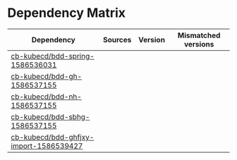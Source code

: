 # Dependency Matrix

Dependency | Sources | Version | Mismatched versions
---------- | ------- | ------- | -------------------
[cb-kubecd/bdd-spring-1586536031](https://github.com/cb-kubecd/bdd-spring-1586536031.git) |  | []() | 
[cb-kubecd/bdd-gh-1586537155](https://github.com/cb-kubecd/bdd-gh-1586537155.git) |  | []() | 
[cb-kubecd/bdd-nh-1586537155](https://github.com/cb-kubecd/bdd-nh-1586537155.git) |  | []() | 
[cb-kubecd/bdd-sbhg-1586537155](https://github.com/cb-kubecd/bdd-sbhg-1586537155.git) |  | []() | 
[cb-kubecd/bdd-ghfjxy-import-1586539427](https://github.com/cb-kubecd/bdd-ghfjxy-import-1586539427.git) |  | []() | 
